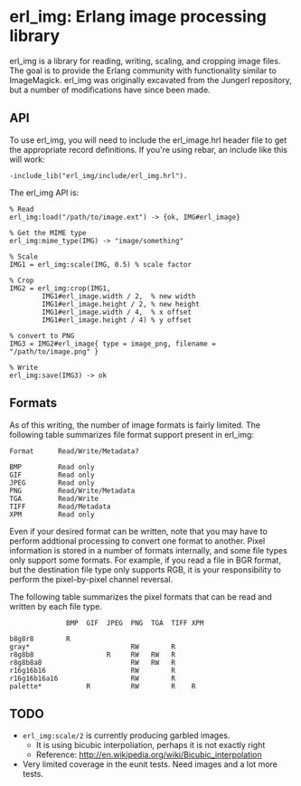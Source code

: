 erl_img: Erlang image processing library
========================================

erl_img is a library for reading, writing, scaling, and cropping image files.
The goal is to provide the Erlang community with functionality similar to
ImageMagick. erl_img was originally excavated from the Jungerl repository, but
a number of modifications have since been made.

API
---

To use erl_img, you will need to include the erl_image.hrl header file to get
the appropriate record definitions. If you're using rebar, an include like this will work:

```
-include_lib("erl_img/include/erl_img.hrl").
```

The erl_img API is:

```
% Read
erl_img:load("/path/to/image.ext") -> {ok, IMG#erl_image}

% Get the MIME type
erl_img:mime_type(IMG) -> "image/something"

% Scale
IMG1 = erl_img:scale(IMG, 0.5) % scale factor

% Crop
IMG2 = erl_img:crop(IMG1,
        IMG1#erl_image.width / 2,  % new width
        IMG1#erl_image.height / 2, % new height
        IMG1#erl_image.width / 4,  % x offset
        IMG1#erl_image.height / 4) % y offset

% convert to PNG
IMG3 = IMG2#erl_image{ type = image_png, filename = "/path/to/image.png" }

% Write
erl_img:save(IMG3) -> ok
```

Formats
-------

As of this writing, the number of image formats is fairly limited. The following
table summarizes file format support present in erl_img:

```
Format      Read/Write/Metadata?

BMP         Read only
GIF         Read only
JPEG        Read only
PNG         Read/Write/Metadata
TGA         Read/Write
TIFF        Read/Metadata
XPM         Read only
```

Even if your desired format can be written, note that you may have to perform
addtional processing to convert one format to another. Pixel information is
stored in a number of formats internally, and some file types only support some
formats. For example, if you read a file in BGR format, but the destination
file type only supports RGB, it is your responsibility to perform the
pixel-by-pixel channel reversal.

The following table summarizes the pixel formats that can be read and written
by each file type.

```
              BMP  GIF  JPEG  PNG  TGA  TIFF XPM

b8g8r8        R
gray*                         RW        R
r8g8b8                  R     RW   RW   R
r8g8b8a8                      RW   RW   R
r16g16b16                     RW        R
r16g16b16a16                  RW        R
palette*           R          RW        R    R
```

TODO
----

* `erl_img:scale/2` is currently producing garbled images.
    - It is using bicubic interpoliation, perhaps it is not exactly right
    - Reference: http://en.wikipedia.org/wiki/Bicubic_interpolation
* Very limited coverage in the eunit tests. Need images and a lot more tests.
